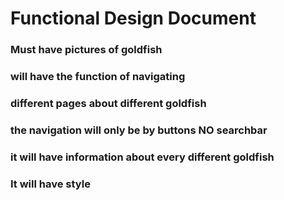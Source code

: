 # Functional Design Document

### Must have pictures of goldfish
### will have the function of navigating
### different pages about different goldfish
### the navigation will only be by buttons NO searchbar
### it will have information about every different goldfish
### It will have style